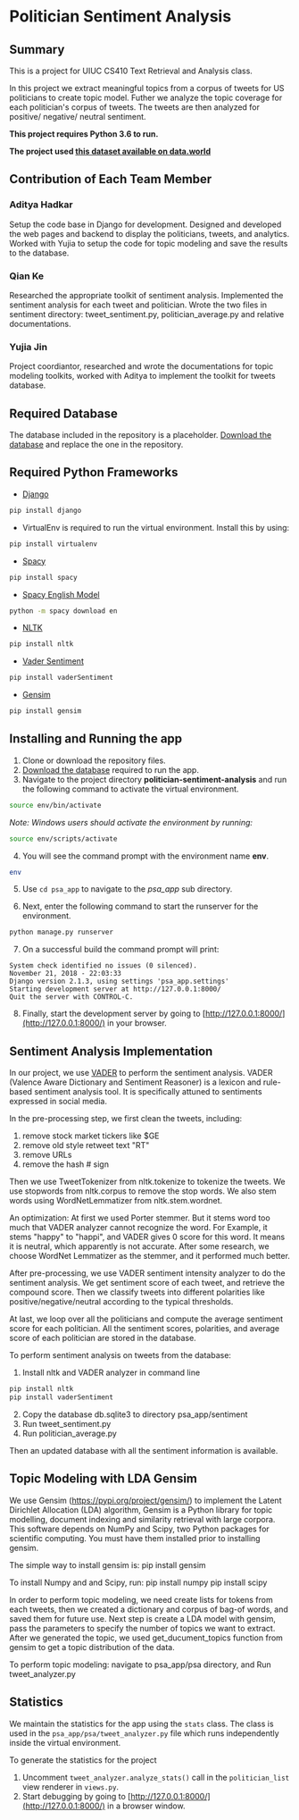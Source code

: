 # Politician Sentiment Analysis

## Summary

This is a project for UIUC CS410 Text Retrieval and Analysis class.

In this project we extract meaningful topics from a corpus of tweets for US politicians to create topic model. Futher we analyze the topic coverage for each politician's corpus of tweets. The tweets are then analyzed for positive/ negative/ neutral sentiment.

**This project requires Python 3.6 to run.**

**The project used [this dataset available on data.world](https://data.world/bkey/politician-tweets)**


## Contribution of Each Team Member


### Aditya Hadkar
Setup the code base in Django for development. Designed and developed the web pages and backend to display the politicians, tweets, and analytics. Worked with Yujia to setup the code for topic modeling and save the results to the database.


### Qian Ke 
Researched the appropriate toolkit of sentiment analysis. Implemented the sentiment analysis for each tweet and politician. Wrote the two files in sentiment directory: tweet_sentiment.py, politician_average.py and relative documentations.


### Yujia Jin
Project coordiantor, researched and wrote the documentations for topic modeling toolkits, worked with Aditya to implement the toolkit for tweets database.


## Required Database
The database included in the repository is a placeholder. [Download the database](https://drive.google.com/file/d/1du9vzxirOis5uVF-34k4JcQneT8NgYrr/view?usp=sharing) and replace the one in the repository.


## Required Python Frameworks

* [Django](https://www.djangoproject.com/)
```bash
pip install django
```

* VirtualEnv is required to run the virtual environment. Install this by using:
```bash
pip install virtualenv
```

* [Spacy](https://spacy.io/)
```bash
pip install spacy
```

* [Spacy English Model](https://spacy.io/usage/models)
```bash
python -m spacy download en
```

* [NLTK](https://www.nltk.org/index.html)
```bash
pip install nltk
```

* [Vader Sentiment](https://github.com/cjhutto/vaderSentiment)
```bash
pip install vaderSentiment
```

* [Gensim](https://radimrehurek.com/gensim/install.html)
```bash
pip install gensim
```


## Installing and Running the app

1. Clone or download the repository files.
2. [Download the database](https://drive.google.com/file/d/1du9vzxirOis5uVF-34k4JcQneT8NgYrr/view?usp=sharing) required to run the app.
3. Navigate to the project directory **politician-sentiment-analysis** and run the following command to activate the virtual environment.

```bash
source env/bin/activate
```

*Note: Windows users should activate the environment by running:*
```bash
source env/scripts/activate
```

4. You will see the command prompt with the environment name **env**.

```bash
env
```

5. Use ```cd psa_app``` to navigate to the *psa_app* sub directory.

6. Next, enter the following command to start the runserver for the environment.

```bash
python manage.py runserver
```

7. On a successful build the command prompt will print:

```
System check identified no issues (0 silenced).
November 21, 2018 - 22:03:33
Django version 2.1.3, using settings 'psa_app.settings'
Starting development server at http://127.0.0.1:8000/
Quit the server with CONTROL-C.
```
8. Finally, start the development server by going to [http://127.0.0.1:8000/](http://127.0.0.1:8000/) in your browser.


## Sentiment Analysis Implementation

In our project, we use [VADER](https://github.com/cjhutto/vaderSentiment) to perform the sentiment analysis. VADER (Valence Aware Dictionary and Sentiment Reasoner) is a lexicon and rule-based sentiment analysis tool. It is specifically attuned to sentiments expressed in social media.

In the pre-processing step, we first clean the tweets, including:

1. remove stock market tickers like $GE
2. remove old style retweet text "RT"
3. remove URLs
4. remove the hash # sign

Then we use TweetTokenizer from nltk.tokenize to tokenize the tweets.
We use stopwords from nltk.corpus to remove the stop words.
We also stem words using WordNetLemmatizer from nltk.stem.wordnet.

An optimization: At first we used Porter stemmer. But it stems word too much that VADER analyzer cannot recognize the word. For Example, it stems "happy" to "happi", and VADER gives 0 score for this word. It means it is neutral, which apparently is not accurate. After some research, we choose WordNet Lemmatizer as the stemmer, and it performed much better.

After pre-processing, we use VADER sentiment intensity analyzer to do the sentiment analysis. We get sentiment score of each tweet, and retrieve the compound score. Then we classify tweets into different polarities like positive/negative/neutral according to the typical thresholds.

At last, we loop over all the politicians and compute the average sentiment score for each politician. 
All the sentiment scores, polarities, and average score of each politician are stored in the database.



To perform sentiment analysis on tweets from the database:

1. Install nltk and VADER analyzer in command line

```bash
pip install nltk
pip install vaderSentiment
```

2. Copy the database db.sqlite3 to directory psa_app/sentiment
3. Run tweet_sentiment.py
4. Run politician_average.py

Then an updated database with all the sentiment information is available.

## Topic Modeling with LDA Gensim
We use Gensim (https://pypi.org/project/gensim/) to implement the Latent Dirichlet Allocation (LDA) algorithm,
Gensim is a Python library for topic modelling, document indexing and similarity retrieval with large corpora. 
This software depends on NumPy and Scipy, two Python packages for scientific computing. You must have them installed prior to installing gensim.

The simple way to install gensim is:
pip install gensim

To install Numpy and and Scipy, run:
pip install numpy
pip install scipy

In order to perform topic modeling, we need create lists for tokens from each tweets, then we created a dictionary and corpus of bag-of words, and saved them for future use. Next step is create a LDA model with gensim, pass the parameters to specify the number of topics we want to extract. After we generated the topic, we used get_ducument_topics function from gensim to get a topic distribution of the data.

To perform topic modeling:
navigate to psa_app/psa directory, and Run tweet_analyzer.py

## Statistics

We maintain the statistics for the app using the ```stats``` class. The class is used in the ```psa_app/psa/tweet_analyzer.py``` file which runs independently inside the virtual environment.

To generate the statistics for the project 

1. Uncomment ```tweet_analyzer.analyze_stats()``` call in the ```politician_list``` view renderer in ```views.py```.
2. Start debugging by going to [http://127.0.0.1:8000/](http://127.0.0.1:8000/) in a browser window.
